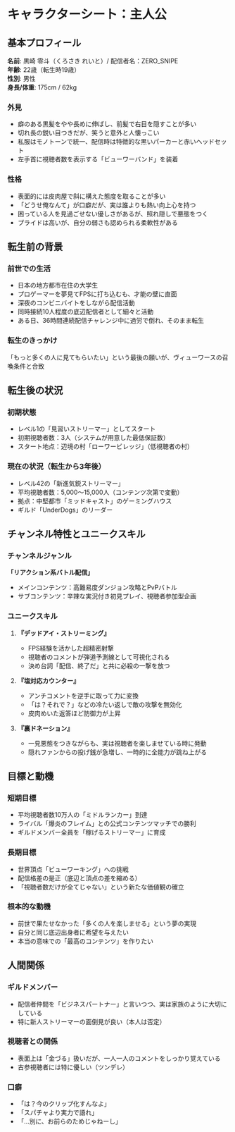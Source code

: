 # キャラクターシート：主人公

## 基本プロフィール

**名前**: 黒崎 零斗（くろさき れいと）/ 配信者名：ZERO_SNIPE  
**年齢**: 22歳（転生時19歳）  
**性別**: 男性  
**身長/体重**: 175cm / 62kg

### 外見
- 癖のある黒髪をやや長めに伸ばし、前髪で右目を隠すことが多い
- 切れ長の鋭い目つきだが、笑うと意外と人懐っこい
- 私服はモノトーンで統一、配信時は特徴的な黒いパーカーと赤いヘッドセット
- 左手首に視聴者数を表示する「ビューワーバンド」を装着

### 性格
- 表面的には皮肉屋で斜に構えた態度を取ることが多い
- 「どうせ俺なんて」が口癖だが、実は誰よりも熱い向上心を持つ
- 困っている人を見過ごせない優しさがあるが、照れ隠しで悪態をつく
- プライドは高いが、自分の弱さも認められる柔軟性がある

## 転生前の背景

### 前世での生活
- 日本の地方都市在住の大学生
- プロゲーマーを夢見てFPSに打ち込むも、才能の壁に直面
- 深夜のコンビニバイトをしながら配信活動
- 同時接続10人程度の底辺配信者として細々と活動
- ある日、36時間連続配信チャレンジ中に過労で倒れ、そのまま転生

### 転生のきっかけ
「もっと多くの人に見てもらいたい」という最後の願いが、ヴィューワースの召喚条件と合致

## 転生後の状況

### 初期状態
- レベル1の「見習いストリーマー」としてスタート
- 初期視聴者数：3人（システムが用意した最低保証数）
- スタート地点：辺境の村「ローワービレッジ」（低視聴者の村）

### 現在の状況（転生から3年後）
- レベル42の「新進気鋭ストリーマー」
- 平均視聴者数：5,000〜15,000人（コンテンツ次第で変動）
- 拠点：中堅都市「ミッドキャスト」のゲーミングハウス
- ギルド「UnderDogs」のリーダー

## チャンネル特性とユニークスキル

### チャンネルジャンル
**「リアクション系バトル配信」**
- メインコンテンツ：高難易度ダンジョン攻略とPvPバトル
- サブコンテンツ：辛辣な実況付き初見プレイ、視聴者参加型企画

### ユニークスキル

1. **『デッドアイ・ストリーミング』**
   - FPS経験を活かした超精密射撃
   - 視聴者のコメントが弾道予測線として可視化される
   - 決め台詞「配信、終了だ」と共に必殺の一撃を放つ

2. **『塩対応カウンター』**
   - アンチコメントを逆手に取って力に変換
   - 「は？それで？」などの冷たい返しで敵の攻撃を無効化
   - 皮肉めいた返答ほど防御力が上昇

3. **『裏ドネーション』**
   - 一見悪態をつきながらも、実は視聴者を楽しませている時に発動
   - 隠れファンからの投げ銭が急増し、一時的に全能力が跳ね上がる

## 目標と動機

### 短期目標
- 平均視聴者数10万人の「ミドルランカー」到達
- ライバル「爆炎のフレイム」との公式コンテンツマッチでの勝利
- ギルドメンバー全員を「稼げるストリーマー」に育成

### 長期目標
- 世界頂点「ビューワーキング」への挑戦
- 配信格差の是正（底辺と頂点の差を縮める）
- 「視聴者数だけが全てじゃない」という新たな価値観の確立

### 根本的な動機
- 前世で果たせなかった「多くの人を楽しませる」という夢の実現
- 自分と同じ底辺出身者に希望を与えたい
- 本当の意味での「最高のコンテンツ」を作りたい

## 人間関係

### ギルドメンバー
- 配信者仲間を「ビジネスパートナー」と言いつつ、実は家族のように大切にしている
- 特に新人ストリーマーの面倒見が良い（本人は否定）

### 視聴者との関係
- 表面上は「金づる」扱いだが、一人一人のコメントをしっかり覚えている
- 古参視聴者には特に優しい（ツンデレ）

### 口癖
- 「は？今のクリップ化すんなよ」
- 「スパチャより実力で語れ」
- 「...別に、お前らのためじゃねーし」